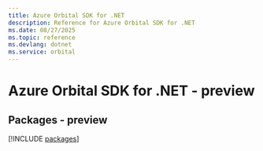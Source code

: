 ```yaml
---
title: Azure Orbital SDK for .NET
description: Reference for Azure Orbital SDK for .NET
ms.date: 08/27/2025
ms.topic: reference
ms.devlang: dotnet
ms.service: orbital
---
```

# Azure Orbital SDK for .NET - preview
## Packages - preview
[!INCLUDE [packages](orbital-index.md)]